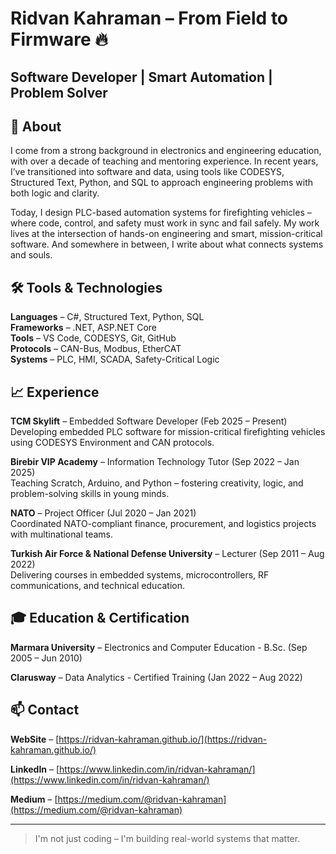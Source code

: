 # Ridvan Kahraman – From Field to Firmware 🔥
## Software Developer | Smart Automation | Problem Solver

## 🎯 About

I come from a strong background in electronics and engineering education, with over a decade of teaching and mentoring experience. In recent years, I’ve transitioned into software and data, using tools like CODESYS, Structured Text, Python, and SQL to approach engineering problems with both logic and clarity.

Today, I design PLC-based automation systems for firefighting vehicles – where code, control, and safety must work in sync and fail safely. My work lives at the intersection of hands-on engineering and smart, mission-critical software. And somewhere in between, I write about what connects systems and souls.

## 🛠️ Tools & Technologies

**Languages** – C#, Structured Text, Python, SQL  
**Frameworks** – .NET, ASP.NET Core  
**Tools** – VS Code, CODESYS, Git, GitHub  
**Protocols** – CAN-Bus, Modbus, EtherCAT  
**Systems** – PLC, HMI, SCADA, Safety-Critical Logic  

## 📈 Experience

**TCM Skylift** – Embedded Software Developer (Feb 2025 – Present)  
Developing embedded PLC software for mission-critical firefighting vehicles using CODESYS Environment and CAN protocols.  

**Birebir VIP Academy** – Information Technology Tutor (Sep 2022 – Jan 2025)  
Teaching Scratch, Arduino, and Python – fostering creativity, logic, and problem-solving skills in young minds.  

**NATO** – Project Officer (Jul 2020 – Jan 2021)  
Coordinated NATO-compliant finance, procurement, and logistics projects with multinational teams.  

**Turkish Air Force & National Defense University** – Lecturer (Sep 2011 – Aug 2022)  
Delivering courses in embedded systems, microcontrollers, RF communications, and technical education.  

## 🎓 Education & Certification

**Marmara University** – Electronics and Computer Education - B.Sc. (Sep 2005 – Jun 2010)

**Clarusway** – Data Analytics - Certified Training (Jan 2022 – Aug 2022)

## 📫 Contact

**WebSite**   – [https://ridvan-kahraman.github.io/](https://ridvan-kahraman.github.io/)

**LinkedIn**  – [https://www.linkedin.com/in/ridvan-kahraman/](https://www.linkedin.com/in/ridvan-kahraman/)

**Medium**    – [https://medium.com/@ridvan-kahraman](https://medium.com/@ridvan-kahraman)

---

> I'm not just coding – I'm building real-world systems that matter.
